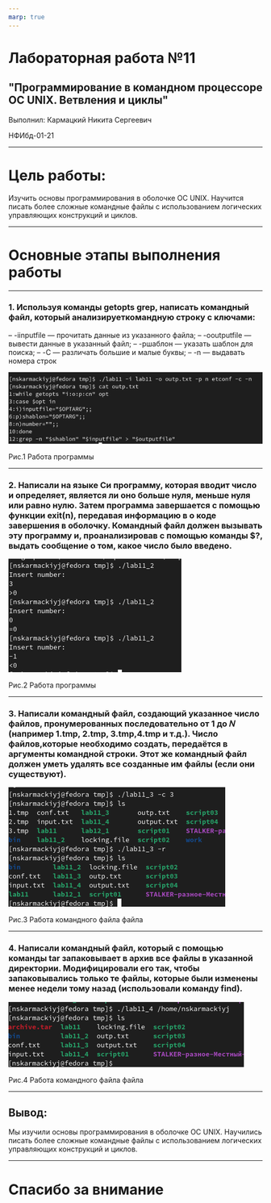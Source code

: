 ```yaml
---
marp: true
---
```


# Лабораторная работа №11

## "Программирование в командном процессоре ОС UNIX. Ветвления и циклы"

Выполнил: Кармацкий Никита Сергеевич

НФИбд-01-21

___

# Цель работы:

Изучить основы программирования в оболочке ОС UNIX. Научится писать более сложные командные файлы с использованием логических управляющих конструкций и циклов.

___

# Основные этапы выполнения работы

___

### 1. Используя команды getopts grep, написать командный файл, который анализируеткомандную строку с ключами:
– -iinputfile — прочитать данные из указанного файла;
– -ooutputfile — вывести данные в указанный файл;
– -pшаблон — указать шаблон для поиска;
– -C — различать большие и малые буквы;
– -n — выдавать номера строк

![Рис.1](screen/1.png)

Рис.1 Работа программы

___

### 2. Написали на языке Си программу, которая вводит число и определяет, является ли оно больше нуля, меньше нуля или равно нулю. Затем программа завершается с помощью функции exit(n), передавая информацию в о коде завершения в оболочку. Командный файл должен вызывать эту программу и, проанализировав с помощью команды $?, выдать сообщение о том, какое число было введено.

![Рис.2](screen/2.png)

Рис.2 Работа программы

___


### 3. Написали командный файл, создающий указанное число файлов, пронумерованных последовательно от 1 до 𝑁 (например 1.tmp, 2.tmp, 3.tmp,4.tmp и т.д.). Число файлов,которые необходимо создать, передаётся в аргументы командной строки. Этот же командный файл должен уметь удалять все созданные им файлы (если они существуют).

![](screen/3.png)

Рис.3 Работа командного файла файла

___

### 4. Написали командный файл, который с помощью команды tar запаковывает в архив все файлы в указанной директории. Модифицировали его так, чтобы запаковывались только те файлы, которые были изменены менее недели тому назад (использовали команду find).

![](screen/4.png)

Рис.4 Работа командного файла файла


___

## Вывод: 

Мы изучили основы программирования в оболочке ОС UNIX. Научились писать более сложные командные файлы с использованием логических управляющих конструкций и циклов.
___

# Спасибо за внимание